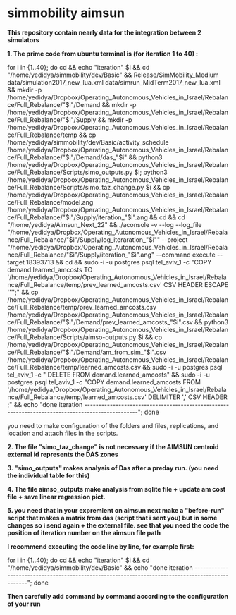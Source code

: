 # simmobility aimsun 


**This repository contain nearly data for the integration between 2 simulators**



**1. The prime code from ubuntu terminal is (for iteration 1 to 40)  :**

for i in {1..40}; do cd  &&  echo "iteration" $i  &&
  cd "/home/yedidya/simmobility/dev/Basic" &&
  Release/SimMobility_Medium data/simulation2017_new_lua.xml data/simrun_MidTerm2017_new_lua.xml &&
  mkdir -p /home/yedidya/Dropbox/Operating_Autonomous_Vehicles_in_Israel/Rebalance/Full_Rebalance/"$i"/Demand &&
  mkdir -p /home/yedidya/Dropbox/Operating_Autonomous_Vehicles_in_Israel/Rebalance/Full_Rebalance/"$i"/Supply &&
  mkdir -p /home/yedidya/Dropbox/Operating_Autonomous_Vehicles_in_Israel/Rebalance/Full_Rebalance/temp &&
  cp /home/yedidya/simmobility/dev/Basic/activity_schedule /home/yedidya/Dropbox/Operating_Autonomous_Vehicles_in_Israel/Rebalance/Full_Rebalance/"$i"/Demand/das_"$i" &&
 python3 /home/yedidya/Dropbox/Operating_Autonomous_Vehicles_in_Israel/Rebalance/Full_Rebalance/Scripts/simo_outputs.py $i;  python3 /home/yedidya/Dropbox/Operating_Autonomous_Vehicles_in_Israel/Rebalance/Full_Rebalance/Scripts/simo_taz_change.py $i &&
  cp /home/yedidya/Dropbox/Operating_Autonomous_Vehicles_in_Israel/Rebalance/Full_Rebalance/model.ang /home/yedidya/Dropbox/Operating_Autonomous_Vehicles_in_Israel/Rebalance/Full_Rebalance/"$i"/Supply/iteration_"$i".ang &&
 cd &&
 cd "/home/yedidya/Aimsun_Next_22" &&
  ./aconsole -v --log --log_file "/home/yedidya/Dropbox/Operating_Autonomous_Vehicles_in_Israel/Rebalance/Full_Rebalance/"$i"/Supply/log_iteraration_"$i"" --project "/home/yedidya/Dropbox/Operating_Autonomous_Vehicles_in_Israel/Rebalance/Full_Rebalance/"$i"/Supply/iteration_"$i".ang" --command execute --target 18393713 &&
  cd &&
  sudo -i -u postgres psql tel_aviv_1 -c "COPY demand.learned_amcosts TO '/home/yedidya/Dropbox/Operating_Autonomous_Vehicles_in_Israel/Rebalance/Full_Rebalance/temp/prev_learned_amcosts.csv' CSV HEADER ESCAPE '''';" &&
 cp /home/yedidya/Dropbox/Operating_Autonomous_Vehicles_in_Israel/Rebalance/Full_Rebalance/temp/prev_learned_amcosts.csv
/home/yedidya/Dropbox/Operating_Autonomous_Vehicles_in_Israel/Rebalance/Full_Rebalance/"$i"/Demand/prev_learned_amcosts_"$i".csv &&
  python3 /home/yedidya/Dropbox/Operating_Autonomous_Vehicles_in_Israel/Rebalance/Full_Rebalance/Scripts/aimso-outputs.py $i &&   cp /home/yedidya/Dropbox/Operating_Autonomous_Vehicles_in_Israel/Rebalance/Full_Rebalance/"$i"/Demand/am_from_sim_"$i".csv /home/yedidya/Dropbox/Operating_Autonomous_Vehicles_in_Israel/Rebalance/Full_Rebalance/temp/learned_amcosts.csv &&
  sudo -i -u postgres psql tel_aviv_1 -c " DELETE FROM demand.learned_amcosts" &&
  sudo -i -u postgres psql tel_aviv_1 -c "COPY demand.learned_amcosts FROM '/home/yedidya/Dropbox/Operating_Autonomous_Vehicles_in_Israel/Rebalance/Full_Rebalance/temp/learned_amcosts.csv' DELIMITER ',' CSV HEADER ;" &&
  echo "done iteration -------------------------------------------------------------------------------------------------"; done

you need to make configuration of the folders and files, replications, and location and attach files in the scripts.
 
**2. The file "simo_taz_change" is not necessary if the AIMSUN centroid external id represents the DAS zones**

**3. "simo_outputs" makes analysis of Das after a preday run. (you need the individual table for this)**

**4. The file aimso_outputs make analysis from sqlite file + update am cost file + save linear regression  pict.**

**5. you need that in your expremient  on aimsun next make a "before-run" script that makes a matrix from das (script that i sent you) but in some changes so i send again + the external file. see that you need the code the position of iteration number on the aimsun file path**


**I recommend executing the code line by line, for example first:**

for i in {1..40}; do cd  &&  echo "iteration" $i  &&
  cd "/home/yedidya/simmobility/dev/Basic" &&
  echo "done iteration -------------------------------------------------------------------------------------------------"; done

**Then carefully add command by  command   according to the configuration of your run**

